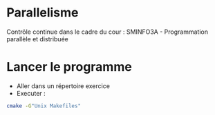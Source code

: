 # Parallelisme
Contrôle continue dans le cadre du cour : SMINFO3A - Programmation parallèle et distribuée

# Lancer le programme

- Aller dans un répertoire exercice
- Executer :
```bash
cmake -G"Unix Makefiles"
```
